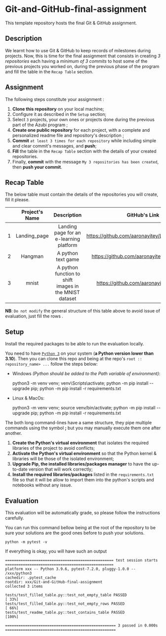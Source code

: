 # Git-and-GitHub-final-assignment

This template repository hosts the final Git & GitHub assignment.

## Description

We learnt how to use Git & GitHub to keep records of milestones during  projects. Now, this is time for the final assignment that consists in creating *3 repositories* each having a *minimum of 3 commits* to host some of the previous projects you worked on, during the previous phase of the program and fill the table in the `Recap Table` section.

## Assignment

The following steps constitute your assignment :

1. **Clone this repository** on your local machine;
2. Configure it as described in the `Setup` section;
3. Select `3` projects, your own ones or projects done during the previous part of the Azubi program ;
4. **Create one public repository** for each project, with a complete and personalized readme file and repository's description ;
5. **Commit** `at least 3 times for each repository` while including simple and clear commit's messages, and **push**;
6. **Fill** the table in the `Recap Table` section with the details of your created repositories.
7. Finally, **commit** with the message `My 3 repositories has been created`, then **push your commit**.

## Recap Table

The below table must contain the details of the repositories you will create, fill it please.

|  |     Project's Name     |                      Description                      |                       GitHub's Link                       |
| :-: | :---------------------: | :----------------------------------------------------: | :--------------------------------------------------------: |
| 1 |    Landing_page    |        Landing page for an e-learning platform        |    https://github.com/aaronayitey/Landing_page.git    |
| 2 |     Hangman     |                   A python text game                   |     https://github.com/aaronayitey/Hangman.git     |
| 3 | mnist | A python function to shift images in the MNIST dataset | https://github.com/aaronayitey/mnist.git |

**NB**: `Do not modify` the general structure of this table above to avoid issue of evaluation, just fill the rows .

## Setup

Install the required packages to be able to run the evaluation locally.

You need to have [`Python 3`](https://www.python.org/) on your system (**a Python version lower than 3.10**). Then you can clone this repo and being at the repo's `root :: repository_name> ...`  follow the steps below:

- Windows *(Python should be added to the Path variable of environment)*:

  python3 -m venv venv; venv\Scripts\activate; python -m pip install --upgrade pip; python -m pip install -r requirements.txt
- Linux & MacOs:

  python3 -m venv venv; source venv/bin/activate; python -m pip install --upgrade pip; python -m pip install -r requirements.txt

The both long command-lines have a same structure, they pipe multiple commands using the symbol **;** but you may manually execute them one after another.

1. **Create the Python's virtual environment** that isolates the required libraries of the project to avoid conflicts;
2. **Activate the Python's virtual environment** so that the Python kernel & libraries will be those of the isolated environment;
3. **Upgrade Pip, the installed libraries/packages manager** to have the up-to-date version that will work correctly;
4. **Install the required libraries/packages** listed in the `requirements.txt` file so that it will be allow to import them into the python's scripts and notebooks without any issue.

## Evaluation

This evaluation will be automatically grade, so please follow the instructions carefully.

You can run this command bellow being at the root of the repository to be sure your solutions are the good ones before to push your solutions.

```command
python -m pytest -v
```

If everything is okay, you will have such an output

```terminal
================================================= test session starts =================================================
platform xxx -- Python 3.9.6, pytest-7.2.0, pluggy-1.0.0 -- /xxx/python3
cachedir: .pytest_cache
rootdir: xxx/Git-and-GitHub-final-assignment
collected 3 items                                                                                                   

tests/test_filled_table.py::test_not_empty_table PASSED                                                         [ 33%]
tests/test_filled_table.py::test_not_empty_rows PASSED                                                          [ 66%]
tests/test_readme_table.py::test_contains_table PASSED                                                          [100%]

================================================== 3 passed in 0.000s ==================================================

```
